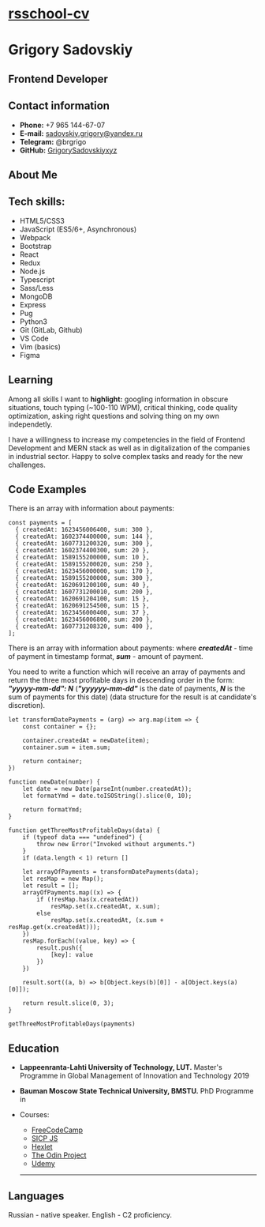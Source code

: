 # [rsschool-cv](www.google.com)

# Grigory Sadovskiy

## Frontend Developer

## Contact information

- **Phone:** +7 965 144-67-07
- **E-mail:** sadovskiy.grigory@yandex.ru
- **Telegram:** @brgrigo
- **GitHub:** [GrigorySadovskiyxyz](https://github.com/GrigorySadovskiyxyz)

## About Me

## Tech skills:

- HTML5/CSS3
- JavaScript (ES5/6+, Asynchronous)
- Webpack
- Bootstrap
- React
- Redux
- Node.js
- Typescript
- Sass/Less
- MongoDB
- Express
- Pug
- Python3
- Git (GitLab, Github)
- VS Code
- Vim (basics)
- Figma

## Learning

Among all skills I want to **highlight:** googling information in obscure situations, touch typing (~100-110 WPM), critical thinking, code quality optimization, asking right questions and solving thing on my own independetly.

I have a willingness to increase my competencies in the field of Frontend Development and MERN stack as well as in digitalization of the companies in industrial sector. Happy to solve complex tasks and ready for the new challenges.

## Code Examples

There is an array with information about payments:

```
const payments = [
  { createdAt: 1623456006400, sum: 300 },
  { createdAt: 1602374400000, sum: 144 },
  { createdAt: 1607731200320, sum: 300 },
  { createdAt: 1602374400300, sum: 20 },
  { createdAt: 1589155200000, sum: 10 },
  { createdAt: 1589155200020, sum: 250 },
  { createdAt: 1623456000000, sum: 170 },
  { createdAt: 1589155200000, sum: 300 },
  { createdAt: 1620691200100, sum: 40 },
  { createdAt: 1607731200010, sum: 200 },
  { createdAt: 1620691204100, sum: 15 },
  { createdAt: 1620691254500, sum: 15 },
  { createdAt: 1623456000400, sum: 37 },
  { createdAt: 1623456006800, sum: 200 },
  { createdAt: 1607731208320, sum: 400 },
];
```

There is an array with information about payments: where **_createdAt_** - time of payment in timestamp format, **_sum_** - amount of payment.

You need to write a function which will receive an array of payments and return the three most profitable days in descending order in the form:
**_"yyyyy-mm-dd": N_**
(**_"yyyyyy-mm-dd"_** is the date of payments, **_N_** is the sum of payments for this date)
(data structure for the result is at candidate's discretion).

```
let transformDatePayments = (arg) => arg.map(item => {
    const container = {};

    container.createdAt = newDate(item);
    container.sum = item.sum;

    return container;
})

function newDate(number) {
    let date = new Date(parseInt(number.createdAt));
    let formatYmd = date.toISOString().slice(0, 10);

    return formatYmd;
}

function getThreeMostProfitableDays(data) {
    if (typeof data === "undefined") {
        throw new Error("Invoked without arguments.")
    }
    if (data.length < 1) return []

    let arrayOfPayments = transformDatePayments(data);
    let resMap = new Map();
    let result = [];
    arrayOfPayments.map((x) => {
        if (!resMap.has(x.createdAt))
            resMap.set(x.createdAt, x.sum);
        else
            resMap.set(x.createdAt, (x.sum + resMap.get(x.createdAt)));
    })
    resMap.forEach((value, key) => {
        result.push({
            [key]: value
        })
    })

    result.sort((a, b) => b[Object.keys(b)[0]] - a[Object.keys(a)[0]]);

    return result.slice(0, 3);
}

getThreeMostProfitableDays(payments)
```

## Education

- **Lappeenranta-Lahti University of Technology, LUT.**
  Master's Programme in Global Management of Innovation and Technology 2019
- **Bauman Moscow State Technical University, BMSTU.** PhD Programme in 

- Courses:

  - [FreeCodeCamp](https://www.freecodecamp.org/)
  - [SICP JS](https://sourceacademy.org/sicpjs/index)
  - [Hexlet](https://en.hexlet.io/)
  - [The Odin Project](https://www.theodinproject.com/)
  - [Udemy](https://www.udemy.com/)

  ***

## Languages

Russian - native speaker.
English - C2 proficiency.
